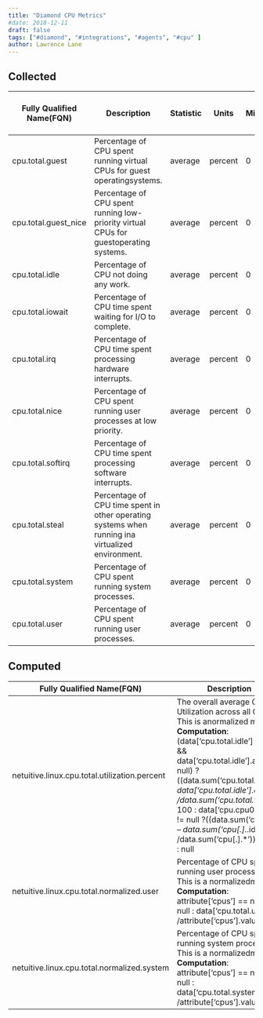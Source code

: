 ```yaml
---
title: "Diamond CPU Metrics"
#date: 2018-12-11
draft: false
tags: ["#diamond", "#integrations", "#agents", "#cpu" ]
author: Lawrence Lane
---
```

## Collected
| Fully Qualified Name(FQN) | Description                                                                                       | Statistic | Units   | Min | Max  | Sparse Data Strategy (SDS) | BASE | CORR | UTIL |
|---------------------------|---------------------------------------------------------------------------------------------------|-----------|---------|-----|------|----------------------------|------|------|------|
| cpu.total.guest           | Percentage of CPU spent running virtual CPUs for guest operatingsystems.                          | average   | percent | 0   | none | none                       | yes  | no   | no   |
| cpu.total.guest_nice      | Percentage of CPU spent running low-priority virtual CPUs for guestoperating systems.             | average   | percent | 0   | none | none                       | yes  | no   | no   |
| cpu.total.idle            | Percentage of CPU not doing any work.                                                             | average   | percent | 0   | none | none                       | yes  | no   | no   |
| cpu.total.iowait          | Percentage of CPU time spent waiting for I/O to complete.                                         | average   | percent | 0   | none | none                       | yes  | no   | no   |
| cpu.total.irq             | Percentage of CPU time spent processing hardware interrupts.                                      | average   | percent | 0   | none | none                       | yes  | no   | no   |
| cpu.total.nice            | Percentage of CPU spent running user processes at low priority.                                   | average   | percent | 0   | none | none                       | yes  | no   | no   |
| cpu.total.softirq         | Percentage of CPU time spent processing software interrupts.                                      | average   | percent | 0   | none | none                       | yes  | no   | no   |
| cpu.total.steal           | Percentage of CPU time spent in other operating systems when running ina virtualized environment. | average   | percent | 0   | none | none                       | yes  | no   | no   |
| cpu.total.system          | Percentage of CPU spent running system processes.                                                 | average   | percent | 0   | none | none                       | yes  | no   | no   |
| cpu.total.user            | Percentage of CPU spent running user processes.                                                   | average   | percent | 0   | none | none                       | yes  | no   | no   |

## Computed

| Fully Qualified Name(FQN)                        | Description                                                                                                                                                                                                                                                                                                                                                                                | Units   | Min | Max | BASE | CORR | UTIL |
|--------------------------------------------------|--------------------------------------------------------------------------------------------------------------------------------------------------------------------------------------------------------------------------------------------------------------------------------------------------------------------------------------------------------------------------------------------|---------|-----|-----|------|------|------|
| netuitive.linux.cpu.total.utilization.percent | The overall average CPU Utilization across all CPUs. This is anormalized metric. **Computation**: (data[‘cpu.total.idle’] != null && data[‘cpu.total.idle’].actual!= null) ? ((data.sum(‘cpu.total.*’) – data[‘cpu.total.idle’].actual) /data.sum(‘cpu.total.*’)) * 100 : data[‘cpu.cpu0.idle’] != null ?((data.sum(‘cpu[.].*’) – data.sum(‘cpu[.].*.idle’)) /data.sum(‘cpu[.].*’)) * 100 : null | percent | 0   | 100 | yes  | yes  | yes  |
| netuitive.linux.cpu.total.normalized.user     | Percentage of CPU spent running user processes. This is a normalizedmetric. **Computation**: attribute[‘cpus’] == null ? null : data[‘cpu.total.user’] /attribute[‘cpus’].value                                                                                                                                                                                                                  | percent | 0   | 100 | yes  | yes  | no   |
| netuitive.linux.cpu.total.normalized.system   | Percentage of CPU spent running system processes. This is a normalizedmetric. **Computation**: attribute[‘cpus’] == null ? null : data[‘cpu.total.system’] /attribute[‘cpus’].value                                                                                                                                                                                                              | percent | 0   | 100 | yes  | yes  | no   |
